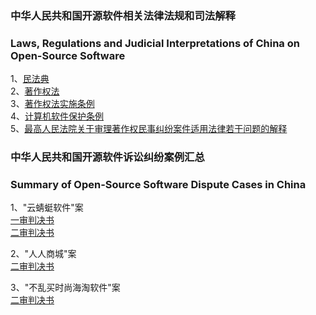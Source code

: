 ### 中华人民共和国开源软件相关法律法规和司法解释
### Laws, Regulations and Judicial Interpretations of China on Open-Source Software
1、[民法典](./相关法律法规和司法解释/民法典.md)<br>
2、[著作权法](./相关法律法规和司法解释/著作权法.md)<br>
3、[著作权法实施条例](./相关法律法规和司法解释/著作权法实施条例.md)<br>
4、[计算机软件保护条例](./相关法律法规和司法解释/计算机软件保护条例.md)<br>
5、[最高人民法院关于审理著作权民事纠纷案件适用法律若干问题的解释](./相关法律法规和司法解释/最高人民法院关于审理著作权民事纠纷案件适用法律若干问题的解释.md)<br>

### 中华人民共和国开源软件诉讼纠纷案例汇总<br>
### Summary of Open-Source Software Dispute Cases in China<br>
1、"云蜻蜓软件"案<br>
[一审判决书](./“云蜻蜓软件”案/一审判决书.md)<br>
[二审判决书](./“云蜻蜓软件”案/二审判决书.md)<br>

2、"人人商城"案<br>
[二审判决书](./“人人商城”案/二审判决书.md)<br>

3、"不乱买时尚海淘软件"案<br>
[二审判决书](./“不乱买时尚海淘软件”案/二审判决书.md)<br>
